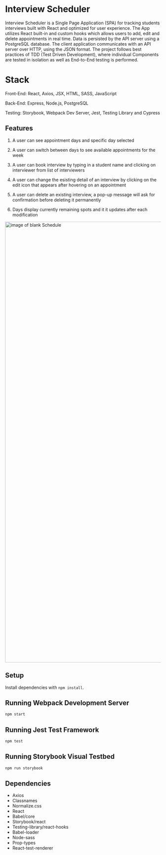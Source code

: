 # Interview Scheduler
Interview Scheduler is a Single Page Application (SPA) for tracking students interviews built with React and optimized for user experience. The App utilizes React built-in and custom hooks which allows users to add, edit and delete appointments in real time. Data is persisted by the API server using a PostgreSQL database. The client application communicates with an API server over HTTP, using the JSON format. The project follows best practices of TDD (Test Driven Development), where individual Components are tested in isolation as well as End-to-End testing is performed.
# Stack
Front-End: React, Axios, JSX, HTML, SASS, JavaScript

Back-End: Express, Node.js, PostgreSQL

Testing: Storybook, Webpack Dev Server, Jest, Testing Library and Cypress

## Features 
1. A user can see appointment days and specific day selected

2. A user can switch between days to see available appointments for the week

3. A user can book interview by typing in a student name and clicking on interviewer from list of interviewers

4. A user can change the esisting detail of an interview by clicking on the edit icon that appears after hovering on an appointment

5. A user can delete an existing interview, a pop-up message will ask for confirmation before deleting it permanently

6. Days display currently remaining spots and it it updates after each modification

<img width="1422" alt="image of blank Schedule" src="https://user-images.githubusercontent.com/90939081/156230321-c8d2c6a6-a890-4ab9-8fb1-fd2b19306c51.png">



## Setup

Install dependencies with `npm install`.

## Running Webpack Development Server
```sh
npm start
```
## Running Jest Test Framework
```sh
npm test
```
## Running Storybook Visual Testbed
```sh
npm run storybook
```

## Dependencies

- Axios
- Classnames
- Normalize.css
- React
- Babel/core
- Storybook/react
- Testing-library/react-hooks
- Babel-loader
- Node-sass
- Prop-types
- React-test-renderer



